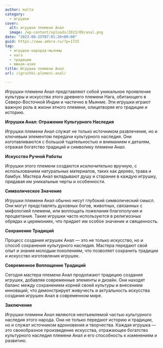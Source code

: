 ```yaml
---
author: malta
category:
  - игрушки
cover:
  alt: игрушки племени Анал
  image: /wp-content/uploads/2023/09/anal.png
date: "2023-08-25T07:01:26+00:00"
guid: https://www.adora.ru/?p=1725
tag:
  - игрушки-народов-мьянмы
  - нага
  - традиции
  - южная-азия
title: Игрушки племени Анал
url: /igrushki-plemeni-anal/

---
```

Игрушки племени Анал представляют собой уникальное проявление культуры и искусства этого древнего племени Нага, обитающего в Северо-Восточной Индии и частично в Мьянме. Эти игрушки играют важную роль в жизни этного племени, олицетворяя его традиции и историю.

**Игрушки Анал: Отражение Культурного Наследия**

Игрушки племени Анал служат не только источником развлечения, но и ключевым элементом передачи культурного наследия. Они изготавливаются с большой тщательностью и вниманием к деталям, отражая богатство традиций и символику племени Анал.

**Искусство Ручной Работы**

Игрушки этого племени создаются исключительно вручную, с использованием натуральных материалов, таких как дерево, трава и бамбук. Мастера Анал вкладывают душу и старание в каждую игрушку, придавая им уникальные черты и особенности.

**Символическое Значение**

Игрушки племени Анал обычно несут глубокий символический смысл. Они могут представлять духовных богов, животных, связанных с мифологией племени, или воплощать пожелания благополучия и процветания. Такие игрушки часто используются в религиозных обрядах и церемониях, что придает им особое значение и священность.

**Сохранение Традиций**

Процесс создания игрушек Анал — это не только искусство, но и способ сохранения культурного наследия. Мастера передают свой опыт и знания молодым поколениям, что позволяет сохранить традиции и искусство изготовления игрушек.

**Современное Воплощение Традиций**

Сегодня мастера племени Анал продолжают традицию создания игрушек, добавляя современные элементы и дизайн. Они находят баланс между сохранением корней своей культуры и внесением инноваций, что демонстрирует живучесть и актуальность искусства создания игрушек Анал в современном мире.

**Заключение**

Игрушки племени Анал являются неотъемлемой частью культурного наследия этого народа. Они не только передают историю и традиции, но и служат источником вдохновения и творчества. Каждая игрушка — это своеобразное произведение искусства, отражающее богатство культурного наследия племени Анал и его способность к изменениям и развитию.
